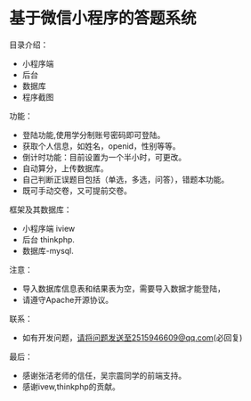 基于微信小程序的答题系统
============
目录介绍：
- 小程序端
- 后台
- 数据库
- 程序截图



功能：
 - 登陆功能,使用学分制账号密码即可登陆。
 - 获取个人信息，如姓名，openid，性别等等。
 - 倒计时功能：目前设置为一个半小时，可更改。
 - 自动算分，上传数据库。
 - 自己判断正误题目包括（单选，多选，问答），错题本功能。
 - 既可手动交卷，又可提前交卷。
 
框架及其数据库：
- 小程序端 iview	
- 后台 thinkphp.
- 数据库-mysql.

注意：
- 导入数据库信息表和结果表为空，需要导入数据才能登陆，
- 请遵守Apache开源协议。

联系：

- 如有开发问题，请将问题发送至2515946609@qq.com(必回复)

最后：

- 感谢张洁老师的信任，吴宗震同学的前端支持。
- 感谢ivew,thinkphp的贡献。

